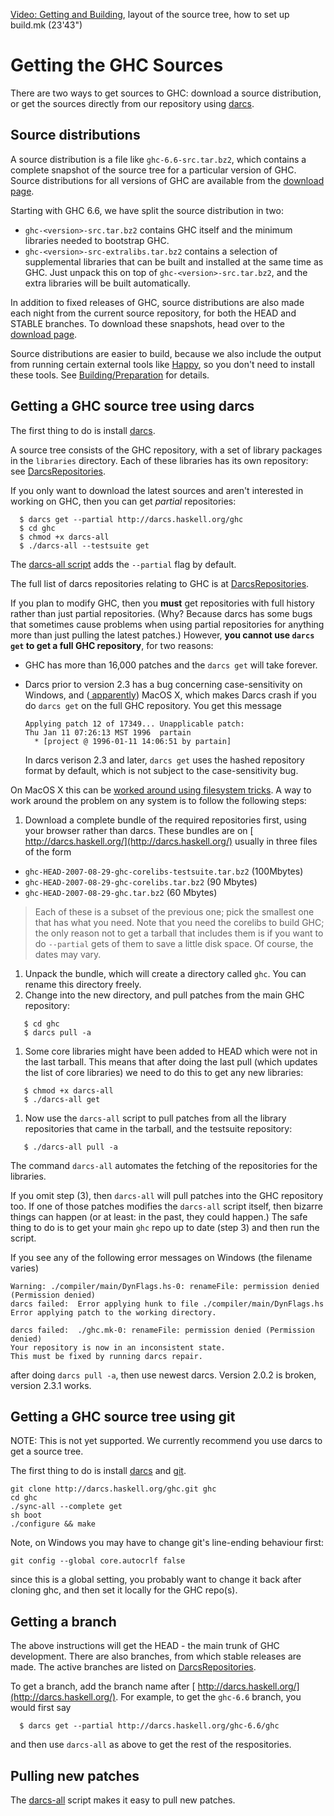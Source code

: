 [ Video: Getting and Building](http://video.google.com/videoplay?docid=7166458546326012899), layout of the source tree, how to set up build.mk (23'43")

# Getting the GHC Sources


There are two ways to get sources to GHC: download a source distribution, or get the sources directly from our repository using [ darcs](http://darcs.net/).

## Source distributions


A source distribution is a file like `ghc-6.6-src.tar.bz2`, which contains a complete snapshot of the source tree for a particular version of GHC.  Source distributions for all versions of GHC are available from the [download page](http://www.haskell.org/ghc/download.html).


Starting with GHC 6.6, we have split the source distribution in two:

- `ghc-<version>-src.tar.bz2` contains GHC itself and the minimum libraries needed to bootstrap GHC.
- `ghc-<version>-src-extralibs.tar.bz2` contains a selection of supplemental libraries that can be built
  and installed at the same time as GHC.  Just unpack this on top of `ghc-<version>-src.tar.bz2`, and
  the extra libraries will be built automatically.


In addition to fixed releases of GHC, source distributions are also made each night from the current source repository, for both the HEAD and STABLE branches.  To download these snapshots, head over to the [download page](http://www.haskell.org/ghc/download.html).


Source distributions are easier to build, because we also include the output from running certain external tools like [ Happy](http://haskell.org/happy), so you don't need to install these tools.  See [Building/Preparation](building/preparation) for details.

## Getting a GHC source tree using darcs


The first thing to do is install [ darcs](http://darcs.net/).


A source tree consists of the GHC repository, 
with a set of library packages in the `libraries` directory.  Each of these
libraries has its own repository: see [DarcsRepositories](darcs-repositories).


If you only want to download the latest sources and aren't interested in working on GHC, then you can get *partial* repositories:

```wiki
  $ darcs get --partial http://darcs.haskell.org/ghc
  $ cd ghc
  $ chmod +x darcs-all
  $ ./darcs-all --testsuite get
```


The [darcs-all script](building/darcs-all) adds the `--partial` flag by default.


The full list of darcs repositories relating to GHC is at [DarcsRepositories](darcs-repositories).


If you plan to modify GHC, then you **must** get repositories with full history rather than just partial repositories.  (Why?  Because darcs has some bugs that sometimes cause problems when using partial repositories for anything more than just pulling the latest patches.)
However, **you cannot use `darcs get` to get a full GHC repository**, for two reasons:

- GHC has more than 16,000 patches and the `darcs get` will take forever. 
- Darcs prior to version 2.3 has a bug concerning case-sensitivity on Windows, and ([ apparently](http://www.haskell.org/pipermail/glasgow-haskell-users/2007-November/013373.html)) MacOS X, which makes Darcs crash if you do `darcs get` on the full GHC repository.  You get this message

  ```wiki
  Applying patch 12 of 17349... Unapplicable patch:
  Thu Jan 11 07:26:13 MST 1996  partain
    * [project @ 1996-01-11 14:06:51 by partain]
  ```

  In darcs verison 2.3 and later, `darcs get` uses the hashed repository format by default, which is not subject to the case-sensitivity bug.


On MacOS X this can be [worked around using filesystem tricks](building/mac-osx#case-insensitivity).  A way to  work around the problem on any system is to follow the following steps:

1. Download a complete bundle of the required repositories first, using your browser rather than darcs. These bundles are on [ http://darcs.haskell.org/](http://darcs.haskell.org/) usually in three files of the form 

  - `ghc-HEAD-2007-08-29-ghc-corelibs-testsuite.tar.bz2` (100Mbytes)
  - `ghc-HEAD-2007-08-29-ghc-corelibs.tar.bz2` (90 Mbytes)
  - `ghc-HEAD-2007-08-29-ghc.tar.bz2` (60 Mbytes)

>
> Each of these is a subset of the previous one; pick the smallest one that has what you need. Note that you need the corelibs to build GHC; the only reason not to get a tarball that includes them is if you want to do `--partial` gets of them to save a little disk space. Of course, the dates may vary.

1. Unpack the bundle, which will create a directory called `ghc`.  You can rename this directory freely.
1. Change into the new directory, and pull patches from the main GHC repository:

  ```wiki
     $ cd ghc
     $ darcs pull -a
  ```
1. Some core libraries might have been added to HEAD which were not in the last tarball. This means that after doing the last pull (which updates the list of core libraries) we need to do this to get any new libraries:

  ```wiki
     $ chmod +x darcs-all
     $ ./darcs-all get
  ```
1. Now use the `darcs-all` script to pull patches from all the library repositories that came in the tarball, and the testsuite repository:

  ```wiki
     $ ./darcs-all pull -a
  ```

  The command `darcs-all` automates the fetching of the repositories for the libraries.


If you omit step (3), then `darcs-all` will pull patches into the GHC repository too. If one of those patches modifies the `darcs-all` script itself, then bizarre things can happen (or at least: in the past, they could happen.) The safe thing to do is to get your main `ghc` repo up to date (step 3) and then run the script.


If you see any of the following error messages on Windows (the filename varies)

```wiki
Warning: ./compiler/main/DynFlags.hs-0: renameFile: permission denied (Permission denied)
darcs failed:  Error applying hunk to file ./compiler/main/DynFlags.hs
Error applying patch to the working directory.
```

```wiki
darcs failed:  ./ghc.mk-0: renameFile: permission denied (Permission denied)
Your repository is now in an inconsistent state.
This must be fixed by running darcs repair.
```


after doing `darcs pull -a`, then use newest darcs. Version 2.0.2 is broken, version 2.3.1 works.

## Getting a GHC source tree using git


NOTE: This is not yet supported. We currently recommend you use darcs to get a source tree.


The first thing to do is install [ darcs](http://darcs.net/) and [ git](http://git.or.cz/).

```wiki
git clone http://darcs.haskell.org/ghc.git ghc
cd ghc
./sync-all --complete get
sh boot
./configure && make
```


Note, on Windows you may have to change git's line-ending behaviour first:

```wiki
git config --global core.autocrlf false
```


since this is a global setting, you probably want to change it back after cloning ghc, and then set it locally for the GHC repo(s).

## Getting a branch


The above instructions will get the HEAD - the main trunk of GHC development.  There are also branches, from which stable releases are made.  The active branches are listed on [DarcsRepositories](darcs-repositories).


To get a branch, add the branch name after [ http://darcs.haskell.org/](http://darcs.haskell.org/).  For example, to get the `ghc-6.6` branch, you would first say 

```wiki
  $ darcs get --partial http://darcs.haskell.org/ghc-6.6/ghc
```


and then use `darcs-all` as above to get the rest of the respositories.

## Pulling new patches


The [darcs-all](building/darcs-all) script makes it easy to pull new patches.
